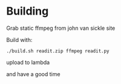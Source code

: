 # Building

Grab static ffmpeg from john van sickle site

Build with:

`./build.sh readit.zip ffmpeg readit.py`


upload to lambda

and have a good time

